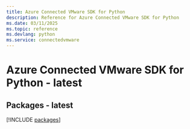 ```yaml
---
title: Azure Connected VMware SDK for Python
description: Reference for Azure Connected VMware SDK for Python
ms.date: 03/11/2025
ms.topic: reference
ms.devlang: python
ms.service: connectedvmware
---
```

# Azure Connected VMware SDK for Python - latest
## Packages - latest
[!INCLUDE [packages](connected-vmware-index.md)]